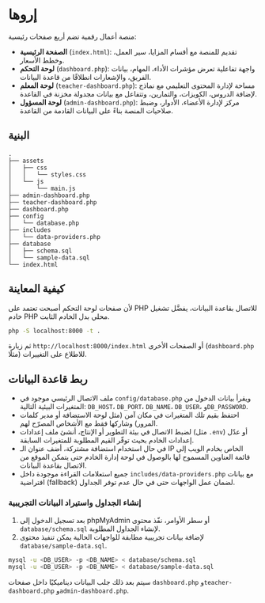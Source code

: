 # إروها

منصة أعمال رقمية تضم أربع صفحات رئيسية:

- **الصفحة الرئيسية** (`index.html`): تقديم للمنصة مع أقسام المزايا، سير العمل، وخطط الأسعار.
- **لوحة التحكم** (`dashboard.php`): واجهة تفاعلية تعرض مؤشرات الأداء، المهام، بيانات الفريق، والإشعارات انطلاقًا من قاعدة البيانات.
- **لوحة المعلم** (`teacher-dashboard.php`): مساحة لإدارة المحتوى التعليمي مع نماذج لإضافة الدروس، الكويزات، والتمارين، وتتفاعل مع بيانات مجدولة مخزنة في القاعدة.
- **لوحة المسؤول** (`admin-dashboard.php`): مركز لإدارة الأعضاء، الأدوار، وضبط صلاحيات المنصة بناءً على البيانات القادمة من القاعدة.

## البنية

```
.
├── assets
│   ├── css
│   │   └── styles.css
│   └── js
│       └── main.js
├── admin-dashboard.php
├── teacher-dashboard.php
├── dashboard.php
├── config
│   └── database.php
├── includes
│   └── data-providers.php
├── database
│   ├── schema.sql
│   └── sample-data.sql
└── index.html
```

## كيفية المعاينة

لأن صفحات لوحة التحكم أصبحت تعتمد على PHP للاتصال بقاعدة البيانات، يفضَّل تشغيل خادم PHP محلي بدل الخادم الثابت.

```bash
php -S localhost:8000 -t .
```

ثم زيارة `http://localhost:8000/index.html` أو الصفحات الأخرى (`dashboard.php` مثلًا) للاطلاع على التغييرات.

## ربط قاعدة البيانات

- ملف الاتصال الرئيسي موجود في `config/database.php` ويقرأ بيانات الدخول من المتغيرات البيئية التالية: `DB_HOST`، `DB_PORT`، `DB_NAME`، `DB_USER`، و`DB_PASSWORD`.
- احتفظ بقيم تلك المتغيرات في مكان آمن (مثل لوحة الاستضافة أو مدير كلمات المرور) وشاركها فقط مع الأشخاص المصرّح لهم.
- لضبط الاتصال في بيئة التطوير أو الإنتاج، أنشئ ملف إعدادات (مثل `.env`) أو عدّل إعدادات الخادم بحيث توفّر القيم المطلوبة للمتغيرات السابقة.
- في حال استخدام استضافة مشتركة، أضف عنوان الـ IP الخاص بخادم الويب إلى قائمة العناوين المسموح لها بالوصول في لوحة إدارة الخادم حتى يتمكن الموقع من الاتصال بقاعدة البيانات.
- جميع استعلامات القراءة موجودة داخل `includes/data-providers.php` مع بيانات افتراضية (fallback) لضمان عمل الواجهات حتى في حال عدم توفر الجداول.

### إنشاء الجداول واستيراد البيانات التجريبية

1. بعد تسجيل الدخول إلى phpMyAdmin أو سطر الأوامر، نفّذ محتوى `database/schema.sql` لإنشاء الجداول المطلوبة.
2. لإضافة بيانات تجريبية مطابقة للواجهات الحالية يمكن تنفيذ محتوى `database/sample-data.sql`.

```bash
mysql -u <DB_USER> -p <DB_NAME> < database/schema.sql
mysql -u <DB_USER> -p <DB_NAME> < database/sample-data.sql
```

سيتم بعد ذلك جلب البيانات ديناميكيًا داخل صفحات `dashboard.php` و`teacher-dashboard.php` و`admin-dashboard.php`.
